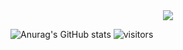 <div align="center"> <img src="https://metrics.lecoq.io/sun0225SUN?template=classic&config.timezone=Asia%2FShanghai"> </div>

![Anurag's GitHub stats](https://github-readme-stats.vercel.app/api?bojahng=anuraghazra)
![visitors](https://visitor-badge.glitch.me/badge?bojahng=page.id&left_color=green&right_color=red)
